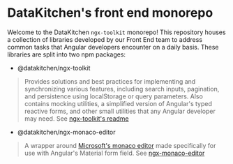 # DataKitchen's front end monorepo 

Welcome to the DataKitchen `ngx-toolkit` monorepo! This repository houses a collection of libraries developed by our Front End team to address common tasks that Angular developers encounter on a daily basis. These libraries are split into <!-- three --> two npm packages: 
  - @datakitchen/ngx-toolkit 
  > Provides solutions and best practices for implementing and synchronizing various features, including search inputs, pagination, and persistence using localStorage or query parameters. Also contains mocking utilities, a simplified version of Angular's typed reactive forms, and other small utilities that any Angular developer may need. See [ngx-toolkit's readme](https://github.com/DataKitchen/ngx-toolkit/blob/master/projects/core/README.md) 
  - @datakitchen/ngx-monaco-editor
  > A wrapper around [Microsoft's monaco editor](https://microsoft.github.io/monaco-editor/) made specifically for use with Angular's Material form field. See [ngx-monaco-editor](https://github.com/DataKitchen/ngx-toolkit/blob/master/projects/ngx-monaco-editor/README.md) 
  <!-- - @datakitchen/rxjs-marbles -->
  <!-- > A wrapper around rxjs' TestScheduler which is easier to use in unit tests and play nice with the `rxjs-scheduler` provider in `ngx-toolkit`  -->
  <!---->

